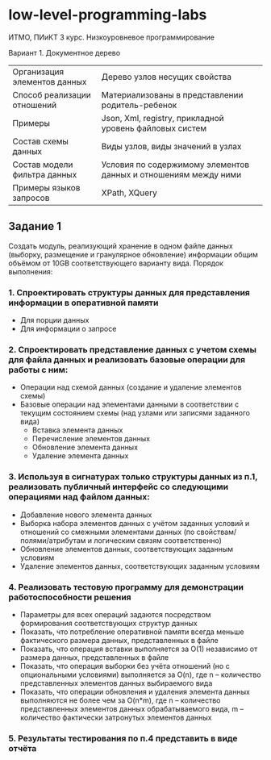 # low-level-programming-labs
ИТМО, ПИиКТ 3 курс. Низкоуровневое программирование

Вариант 1. Документное дерево

<table>
<tr>
	<td> Организация элементов данных
	<td> Дерево узлов несущих свойства
<tr>
	<td> Способ реализации отношений
	<td> Материализованы в представлении родитель-ребенок
<tr>
	<td> Примеры
	<td> Json, Xml, registry, прикладной уровень файловых систем
<tr>
	<td> Состав схемы данных
	<td> Виды узлов, виды значений в узлах
<tr>
	<td> Состав модели фильтра данных
	<td> Условия по содержимому элементов данных и отношениям между ними
<tr>
	<td> Примеры языков запросов
	<td> XPath, XQuery
</table>

## Задание 1
Создать модуль, реализующий хранение в одном файле данных (выборку, размещение и гранулярное обновление) информации общим объёмом от 10GB соответствующего варианту вида.
Порядок выполнения:
### 1. Спроектировать структуры данных для представления информации в оперативной памяти
 - Для порции данных
 - Для информации о запросе
### 2. Спроектировать представление данных с учетом схемы для файла данных и реализовать базовые операции для работы с ним:
 - Операции над схемой данных (создание и удаление элементов схемы)
 - Базовые операции над элементами данными в соответствии с текущим состоянием схемы (над узлами или записями заданного вида)
   - Вставка элемента данных
   - Перечисление элементов данных
   - Обновление элемента данных
   - Удаление элемента данных
### 3. Используя в сигнатурах только структуры данных из п.1, реализовать публичный интерфейс со следующими операциями над файлом данных:
 - Добавление нового элемента данных
 - Выборка набора элементов данных с учётом заданных условий и отношений со смежными элементами данных (по свойствам/полями/атрибутам и логическим связям соответственно)
 - Обновление элементов данных, соответствующих заданным условиям
 - Удаление элементов данных, соответствующих заданным условиям
### 4. Реализовать тестовую программу для демонстрации работоспособности решения
 - Параметры для всех операций задаются посредством формирования соответствующих структур данных
 - Показать, что потребление оперативной памяти всегда меньше фактического размера данных, представленных в файле
 - Показать, что операция вставки выполняется за O(1) независимо от размера данных, представленных в файле
 - Показать, что операция выборки без учёта отношений (но с опциональными условиями) выполняется за O(n), где n – количество представленных элементов данных выбираемого вида
 - Показать, что операции обновления и удаления элемента данных выполняются не более чем за O(n*m), где n – количество представленных элементов данных обрабатываемого вида, m – количество фактически затронутых элементов данных
### 5. Результаты тестирования по п.4 представить в виде отчёта
